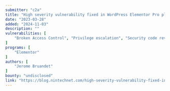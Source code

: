 ```yaml
---
submitter: "c2a"
title: "High severity vulnerability fixed in WordPress Elementor Pro plugin."
date: "2023-03-28"
added: "2024-11-03"
description: ""
vulnerabilities: [
    "Broken Access Control", "Privilege escalation", "Security code review"
]
programs: [
    "Elementor"
]
authors: [
    "Jerome Bruandet"
]
bounty: "undisclosed"
link: "https://blog.nintechnet.com/high-severity-vulnerability-fixed-in-wordpress-elementor-pro-plugin/"
---
```




